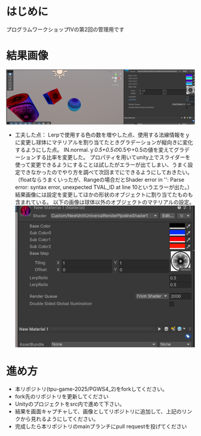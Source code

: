 # はじめに
プログラムワークショップⅣの第2回の管理用です

# 結果画像

![第2回の結果](20250924_PGWS4_02_2327008.png)
- 工夫した点：
Lerpで使用する色の数を増やした点、使用する法線情報をｙに変更し球体にマテリアルを割り当てたときグラデーションが縦向きに変化するようにした点。
IN.normal.ｙ*0.5+0.5の*0.5や+0.5の値を変えてグラデーションする比率を変更した。
プロパティを用いてunity上でスライダーを使って変更できるようにすることは試したがエラーが出てしまい、うまく設定できなかったのでやり方を調べて次回までにできるようにしておきたい。
（floatならうまくいったが、Rangeの場合だとShader error in '': Parse error: syntax error, unexpected TVAL_ID at line 10というエラーが出た。）
結果画像には設定を変更してほかの形状のオブジェクトに割り当てたものも含まれている。
以下の画像は球体以外のオブジェクトのマテリアルの設定。
![球体以外のマテリアルの設定](20250924_PGWS4_02_2327008_other_object_setting.png)
# 進め方

- 本リポジトリ(tpu-game-2025/PGWS4_2)をforkしてください。
- fork先のリポジトリを更新してください
- Unityのプロジェクトをsrc内で進めて下さい。
- 結果を画面キャプチャして、画像としてリポジトリに追加して、上記のリンクから見れるようにしてください。
- 完成したら本リポジトリのmainブランチにpull requestを投げてください

